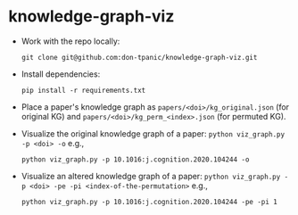 # knowledge-graph-viz

* Work with the repo locally:
  ```
  git clone git@github.com:don-tpanic/knowledge-graph-viz.git
  ```

* Install dependencies:
  ```
  pip install -r requirements.txt
  ```

* Place a paper's knowledge graph as `papers/<doi>/kg_original.json` (for original KG) and `papers/<doi>/kg_perm_<index>.json` (for permuted KG).

* Visualize the original knowledge graph of a paper: `python viz_graph.py -p <doi> -o`
e.g.,
  ```
  python viz_graph.py -p 10.1016:j.cognition.2020.104244 -o
  ```

* Visualize an altered knowledge graph of a paper: `python viz_graph.py -p <doi> -pe -pi <index-of-the-permutation>`
e.g., 
  ```
  python viz_graph.py -p 10.1016:j.cognition.2020.104244 -pe -pi 1
  ```
